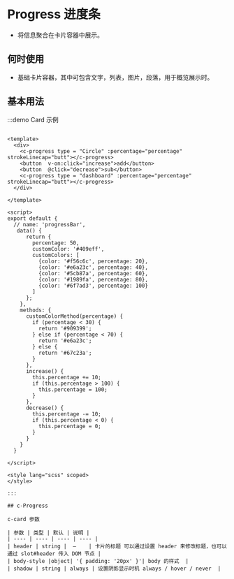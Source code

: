 <!--
 * @Author: XinyueShu xshuac@connect.hk.ust
 * @Date: 2023-01-23 17:19:32
 * @LastEditors: XinyueShu xshuac@connect.hk.ust
 * @LastEditTime: 2023-02-01 14:55:30
 * @FilePath: /project/BitBounceFE-UI/packages/bb-ui/docs/components/progress/index.md
 * @Description: 这是默认设置,请设置`customMade`, 打开koroFileHeader查看配置 进行设置: https://github.com/OBKoro1/koro1FileHeader/wiki/%E9%85%8D%E7%BD%AE
-->

# Progress 进度条

+ 将信息聚合在卡片容器中展示。

## 何时使用

+ 基础卡片容器，其中可包含文字，列表，图片，段落，用于概览展示时。

## 基本用法

:::demo Card 示例

```vue

<template>
  <div>
    <c-progress type = "Circle" :percentage="percentage" strokeLinecap="butt"></c-progress>
    <button  v-on:click="increase">add</button>
    <button  @click="decrease">sub</button>
    <c-progress type = "dashboard" :percentage="percentage" strokeLinecap="butt"></c-progress>
  </div>

</template>

<script>
export default {
  // name: 'progressBar',
   data() {
      return {
        percentage: 50,
        customColor: '#409eff',
        customColors: [
          {color: '#f56c6c', percentage: 20},
          {color: '#e6a23c', percentage: 40},
          {color: '#5cb87a', percentage: 60},
          {color: '#1989fa', percentage: 80},
          {color: '#6f7ad3', percentage: 100}
        ]
      };
    },
    methods: {
      customColorMethod(percentage) {
        if (percentage < 30) {
          return '#909399';
        } else if (percentage < 70) {
          return '#e6a23c';
        } else {
          return '#67c23a';
        }
      },
      increase() {
        this.percentage += 10;
        if (this.percentage > 100) {
          this.percentage = 100;
        }
      },
      decrease() {
        this.percentage -= 10;
        if (this.percentage < 0) {
          this.percentage = 0;
        }
      }
    }
  }

</script>

<style lang="scss" scoped>
</style>

:::

## c-Progress

c-card 参数

| 参数 | 类型 | 默认 | 说明 |
| ---- | ---- | ---- | ---- |
| header | string |  —    | 卡片的标题 可以通过设置 header 来修改标题，也可以通过 slot#header 传入 DOM 节点 |
| body-style |object| '{ padding: '20px' }'| body 的样式  |
| shadow | string | always | 设置阴影显示时机 always / hover / never  |